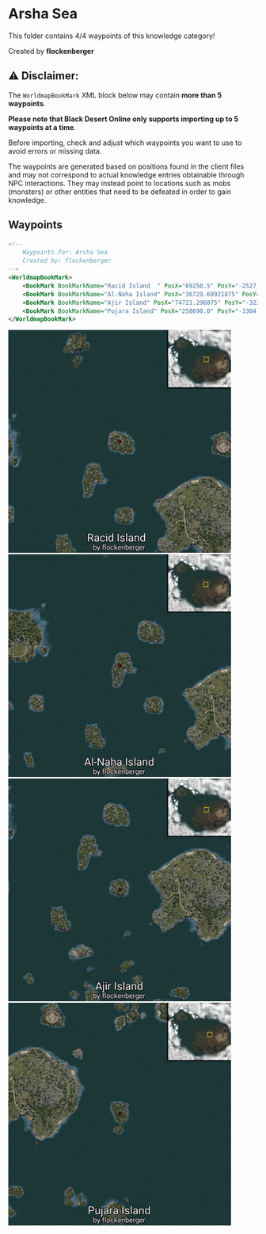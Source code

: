 # Arsha Sea

This folder contains 4/4 waypoints of this knowledge category!


Created by **flockenberger**

## ⚠️ Disclaimer:
The `WorldmapBookMark` XML block below may contain **more than 5 waypoints**.

**Please note that Black Desert Online only supports importing up to 5 waypoints at a time**.

Before importing, check and adjust which waypoints you want to use to avoid errors or missing data.

The waypoints are generated based on positions found in the client files and may not correspond to actual knowledge entries obtainable through NPC interactions.
They may instead point to locations such as mobs (monsters) or other entities that need to be defeated in order to gain knowledge.

## Waypoints
```xml
<!--
    Waypoints for: Arsha Sea
    Created by: flockenberger
-->
<WorldmapBookMark>
    <BookMark BookMarkName="Racid Island  " PosX="69250.5" PosY="-2527.39990234375" PosZ="408777.0" />
    <BookMark BookMarkName="Al-Naha Island" PosX="36729.69921875" PosY="-5573.43994140625" PosZ="370254.0" />
    <BookMark BookMarkName="Ajir Island" PosX="74721.296875" PosY="-3231.60009765625" PosZ="324086.0" />
    <BookMark BookMarkName="Pujara Island" PosX="258690.0" PosY="-3304.760009765625" PosZ="295960.0" />
</WorldmapBookMark>
```

<img src="./Arsha Sea_Racid Island  _Preview.webp" width="450"/> <img src="./Arsha Sea_Al-Naha Island_Preview.webp" width="450"/> <img src="./Arsha Sea_Ajir Island_Preview.webp" width="450"/> <img src="./Arsha Sea_Pujara Island_Preview.webp" width="450"/> 